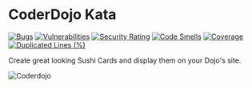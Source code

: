# CoderDojo Kata

[![Bugs](https://sonarcloud.io/api/project_badges/measure?project=codeclubkinsale_coderdojo-kata&metric=bugs)](https://sonarcloud.io/summary/new_code?id=codeclubkinsale_coderdojo-kata)
[![Vulnerabilities](https://sonarcloud.io/api/project_badges/measure?project=codeclubkinsale_coderdojo-kata&metric=vulnerabilities)](https://sonarcloud.io/summary/new_code?id=codeclubkinsale_coderdojo-kata)
[![Security Rating](https://sonarcloud.io/api/project_badges/measure?project=codeclubkinsale_coderdojo-kata&metric=security_rating)](https://sonarcloud.io/summary/new_code?id=codeclubkinsale_coderdojo-kata)
[![Code Smells](https://sonarcloud.io/api/project_badges/measure?project=codeclubkinsale_coderdojo-kata&metric=code_smells)](https://sonarcloud.io/summary/new_code?id=codeclubkinsale_coderdojo-kata)
[![Coverage](https://sonarcloud.io/api/project_badges/measure?project=codeclubkinsale_coderdojo-kata&metric=coverage)](https://sonarcloud.io/summary/new_code?id=codeclubkinsale_coderdojo-kata)
[![Duplicated Lines (%)](https://sonarcloud.io/api/project_badges/measure?project=codeclubkinsale_coderdojo-kata&metric=duplicated_lines_density)](https://sonarcloud.io/summary/new_code?id=codeclubkinsale_coderdojo-kata)

Create great looking Sushi Cards and display them on your Dojo's site.

![Coderdojo](https://github.com/codeclubkinsale/coderdojo-kata/wiki/images/coderdojo-kata.png)
